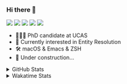### Hi there 👋

[![](https://img.shields.io/badge/-Email-325180?logo=maildotru&logoColor=white&style=flat-square)](mailto:hi@wang.tianshu.me)
[![](https://img.shields.io/badge/-GitHub-black?logo=GitHub&style=flat-square)](https://github.com/tshu-w)
[![](https://img.shields.io/badge/-Telegram-26a5e4?labelColor=fafafa&logo=telegram&style=flat-square)](https://t.me/tshu_w) 
[![](https://img.shields.io/badge/-Twitter-1da1f2?logo=Twitter&logoColor=white&style=flat-square)](https://twitter.com/tshu_w)
[![](https://komarev.com/ghpvc/?username=tshu-w&color=blueviolet&style=flat-square)]()



- 🧑🏻‍🎓 PhD candidate at UCAS
- 🔭 Currently interested in Entity Resolution
- 🛠 macOS & Emacs & ZSH
- 🚧 Under construction...

<details>

<summary>GitHub Stats</summary>

![Tianshu's GitHub stats](https://github-readme-stats.vercel.app/api?username=tshu-w&show_icons=true&theme=buefy&count_private=true)
  
</details>


<details>
  <summary>Wakatime Stats</summary>

  Currently, files accessed by tramp cannot be tracked by wakatime, see https://github.com/wakatime/wakatime-mode/issues/27
  <br>
  
<!--START_SECTION:waka-->
![Code Time](http://img.shields.io/badge/Code%20Time-0-blue)

**I'm an Early 🐤** 

```text
🌞 Morning    53 commits     ███░░░░░░░░░░░░░░░░░░░░░░   14.56% 
🌆 Daytime    166 commits    ███████████░░░░░░░░░░░░░░   45.6% 
🌃 Evening    141 commits    █████████░░░░░░░░░░░░░░░░   38.74% 
🌙 Night      4 commits      ░░░░░░░░░░░░░░░░░░░░░░░░░   1.1%

```
📅 **I'm Most Productive on Monday** 

```text
Monday       92 commits     ██████░░░░░░░░░░░░░░░░░░░   25.27% 
Tuesday      65 commits     ████░░░░░░░░░░░░░░░░░░░░░   17.86% 
Wednesday    44 commits     ███░░░░░░░░░░░░░░░░░░░░░░   12.09% 
Thursday     47 commits     ███░░░░░░░░░░░░░░░░░░░░░░   12.91% 
Friday       42 commits     ███░░░░░░░░░░░░░░░░░░░░░░   11.54% 
Saturday     42 commits     ███░░░░░░░░░░░░░░░░░░░░░░   11.54% 
Sunday       32 commits     ██░░░░░░░░░░░░░░░░░░░░░░░   8.79%

```


📊 **This Week I Spent My Time On** 

```text
💬 Programming Languages: 
sh                       9 hrs 9 mins        ████████████████░░░░░░░░░   64.8% 
Org                      4 hrs 49 mins       ████████░░░░░░░░░░░░░░░░░   34.2% 
Python                   4 mins              ░░░░░░░░░░░░░░░░░░░░░░░░░   0.51% 
Bash                     3 mins              ░░░░░░░░░░░░░░░░░░░░░░░░░   0.37% 
Emacs Lisp               1 min               ░░░░░░░░░░░░░░░░░░░░░░░░░   0.12%

🔥 Editors: 
Zsh                      9 hrs 9 mins        ████████████████░░░░░░░░░   64.8% 
Emacs                    4 hrs 58 mins       ████████░░░░░░░░░░░░░░░░░   35.2%

🐱‍💻 Projects: 
sigmod-pc                6 hrs 4 mins        ██████████░░░░░░░░░░░░░░░   43.04% 
Unknown Project          4 hrs 49 mins       ████████░░░░░░░░░░░░░░░░░   34.2% 
Terminal                 2 hrs 49 mins       █████░░░░░░░░░░░░░░░░░░░░   20.04% 
ember                    10 mins             ░░░░░░░░░░░░░░░░░░░░░░░░░   1.18% 
pytorch-lightning        8 mins              ░░░░░░░░░░░░░░░░░░░░░░░░░   0.95%

💻 Operating System: 
Mac                      7 hrs 31 mins       █████████████░░░░░░░░░░░░   53.3% 
Linux                    6 hrs 35 mins       ███████████░░░░░░░░░░░░░░   46.7%

```

**I Mostly Code in Python** 

```text
Python                   9 repos             ██████████░░░░░░░░░░░░░░░   42.86% 
HTML                     2 repos             ██░░░░░░░░░░░░░░░░░░░░░░░   9.52% 
Emacs Lisp               2 repos             ██░░░░░░░░░░░░░░░░░░░░░░░   9.52% 
JavaScript               2 repos             ██░░░░░░░░░░░░░░░░░░░░░░░   9.52% 
TeX                      2 repos             ██░░░░░░░░░░░░░░░░░░░░░░░   9.52%

```



 Last Updated on 08/05/2022 08:06:10 UTC
<!--END_SECTION:waka-->
</details>
